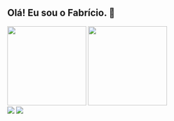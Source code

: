 ## Olá! Eu sou o Fabrício. 👋
<div>
  <img height="180em" src="https://github-readme-stats.vercel.app/api?username=fabricioCraft&show_icons=true&theme=cobalt&include_all_commits=true">
  <img height="180em" src = "https://github-readme-stats.vercel.app/api/top-langs/?username=fabricioCraft&show_icons=true&theme=cobalt">
</div>


<div>
  <a href="https://www.instagram.com/fabricio_nascimento/" target="_blank"><img src="https://img.shields.io/badge/Instagram-E4405F?style=for-the-badge&logo=instagram&logoColor=white"></a>
  <a href ="https://www.linkedin.com/in/fabricio-nascimento-738a2460/"> <img src="https://img.shields.io/badge/LinkedIn-0077B5?style=for-the-badge&logo=linkedin&logoColor=white">
    
  </a>
</div>

